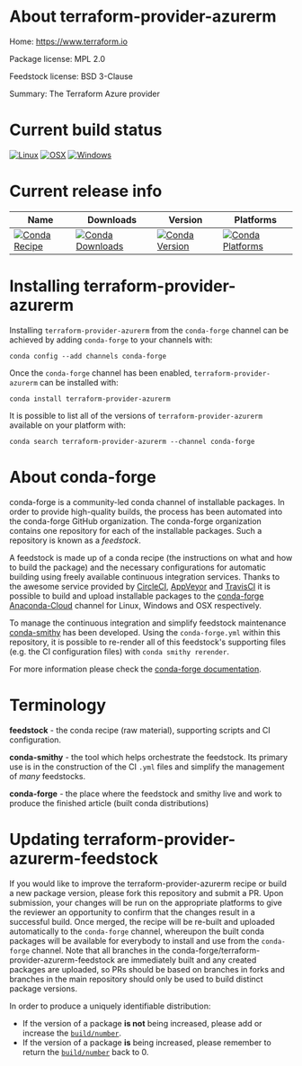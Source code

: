 About terraform-provider-azurerm
================================

Home: https://www.terraform.io

Package license: MPL 2.0

Feedstock license: BSD 3-Clause

Summary: The Terraform Azure provider



Current build status
====================

[![Linux](https://img.shields.io/circleci/project/github/conda-forge/terraform-provider-azurerm-feedstock/master.svg?label=Linux)](https://circleci.com/gh/conda-forge/terraform-provider-azurerm-feedstock)
[![OSX](https://img.shields.io/travis/conda-forge/terraform-provider-azurerm-feedstock/master.svg?label=macOS)](https://travis-ci.org/conda-forge/terraform-provider-azurerm-feedstock)
[![Windows](https://img.shields.io/appveyor/ci/conda-forge/terraform-provider-azurerm-feedstock/master.svg?label=Windows)](https://ci.appveyor.com/project/conda-forge/terraform-provider-azurerm-feedstock/branch/master)

Current release info
====================

| Name | Downloads | Version | Platforms |
| --- | --- | --- | --- |
| [![Conda Recipe](https://img.shields.io/badge/recipe-terraform--provider--azurerm-green.svg)](https://anaconda.org/conda-forge/terraform-provider-azurerm) | [![Conda Downloads](https://img.shields.io/conda/dn/conda-forge/terraform-provider-azurerm.svg)](https://anaconda.org/conda-forge/terraform-provider-azurerm) | [![Conda Version](https://img.shields.io/conda/vn/conda-forge/terraform-provider-azurerm.svg)](https://anaconda.org/conda-forge/terraform-provider-azurerm) | [![Conda Platforms](https://img.shields.io/conda/pn/conda-forge/terraform-provider-azurerm.svg)](https://anaconda.org/conda-forge/terraform-provider-azurerm) |

Installing terraform-provider-azurerm
=====================================

Installing `terraform-provider-azurerm` from the `conda-forge` channel can be achieved by adding `conda-forge` to your channels with:

```
conda config --add channels conda-forge
```

Once the `conda-forge` channel has been enabled, `terraform-provider-azurerm` can be installed with:

```
conda install terraform-provider-azurerm
```

It is possible to list all of the versions of `terraform-provider-azurerm` available on your platform with:

```
conda search terraform-provider-azurerm --channel conda-forge
```


About conda-forge
=================

conda-forge is a community-led conda channel of installable packages.
In order to provide high-quality builds, the process has been automated into the
conda-forge GitHub organization. The conda-forge organization contains one repository
for each of the installable packages. Such a repository is known as a *feedstock*.

A feedstock is made up of a conda recipe (the instructions on what and how to build
the package) and the necessary configurations for automatic building using freely
available continuous integration services. Thanks to the awesome service provided by
[CircleCI](https://circleci.com/), [AppVeyor](http://www.appveyor.com/)
and [TravisCI](https://travis-ci.org/) it is possible to build and upload installable
packages to the [conda-forge](https://anaconda.org/conda-forge)
[Anaconda-Cloud](http://docs.anaconda.org/) channel for Linux, Windows and OSX respectively.

To manage the continuous integration and simplify feedstock maintenance
[conda-smithy](http://github.com/conda-forge/conda-smithy) has been developed.
Using the ``conda-forge.yml`` within this repository, it is possible to re-render all of
this feedstock's supporting files (e.g. the CI configuration files) with ``conda smithy rerender``.

For more information please check the [conda-forge documentation](https://conda-forge.org/docs/).

Terminology
===========

**feedstock** - the conda recipe (raw material), supporting scripts and CI configuration.

**conda-smithy** - the tool which helps orchestrate the feedstock.
                   Its primary use is in the construction of the CI ``.yml`` files
                   and simplify the management of *many* feedstocks.

**conda-forge** - the place where the feedstock and smithy live and work to
                  produce the finished article (built conda distributions)


Updating terraform-provider-azurerm-feedstock
=============================================

If you would like to improve the terraform-provider-azurerm recipe or build a new
package version, please fork this repository and submit a PR. Upon submission,
your changes will be run on the appropriate platforms to give the reviewer an
opportunity to confirm that the changes result in a successful build. Once
merged, the recipe will be re-built and uploaded automatically to the
`conda-forge` channel, whereupon the built conda packages will be available for
everybody to install and use from the `conda-forge` channel.
Note that all branches in the conda-forge/terraform-provider-azurerm-feedstock are
immediately built and any created packages are uploaded, so PRs should be based
on branches in forks and branches in the main repository should only be used to
build distinct package versions.

In order to produce a uniquely identifiable distribution:
 * If the version of a package **is not** being increased, please add or increase
   the [``build/number``](http://conda.pydata.org/docs/building/meta-yaml.html#build-number-and-string).
 * If the version of a package **is** being increased, please remember to return
   the [``build/number``](http://conda.pydata.org/docs/building/meta-yaml.html#build-number-and-string)
   back to 0.